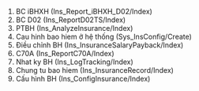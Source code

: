 1. BC iBHXH (Ins_Report_iBHXH_D02/Index)
2. BC D02 (Ins_ReportD02TS/Index)
3. PTBH (Ins_AnalyzeInsurance/Index)
4. Cau hinh bao hiem ở hệ thống (Sys_InsConfig/Create)
5. Điều chỉnh BH (Ins_InsuranceSalaryPayback/Index)
6. C70A (Ins_ReportC70A/Index)
7. Nhat ky BH (Ins_LogTracking/Index)
8. Chung tu bao hiem (Ins_InsuranceRecord/Index)
9. Cấu hình BH (Ins_ConfigInsurance/Index)
